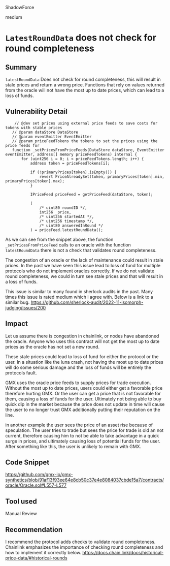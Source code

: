 ShadowForce

medium

# `LatestRoundData` does not check for round completeness

## Summary
`latestRoundData` Does not check for round completeness, this will result in stale prices and return a wrong price. Functions that rely on values returned from the oracle will not have the most up to date prices, which can lead to a loss of funds.
## Vulnerability Detail
 ```solidity
     // @dev set prices using external price feeds to save costs for tokens with stable prices
    // @param dataStore DataStore
    // @param eventEmitter EventEmitter
    // @param priceFeedTokens the tokens to set the prices using the price feeds for
    function _setPricesFromPriceFeeds(DataStore dataStore, EventEmitter eventEmitter, address[] memory priceFeedTokens) internal {
        for (uint256 i = 0; i < priceFeedTokens.length; i++) {
            address token = priceFeedTokens[i];

            if (!primaryPrices[token].isEmpty()) {
                revert PriceAlreadySet(token, primaryPrices[token].min, primaryPrices[token].max);
            }

            IPriceFeed priceFeed = getPriceFeed(dataStore, token);

            (
                /* uint80 roundID */,
                int256 _price,
                /* uint256 startedAt */,
                /* uint256 timestamp */,
                /* uint80 answeredInRound */
            ) = priceFeed.latestRoundData();
 ```
 As we can see from the snippet above, the function `_setPricesFromPriceFeed`  calls to an oracle with the function `latestRoundData` there is not a check that validates round completeness. 
 
 The congestion of an oracle or the lack of maintenance could result in stale prices. In the past we have seen this issue lead to loss of fund for multiple protocols who do not implement oracles correctly. If we do not validate round completeness, we could in turn see stale prices and that will result in a loss of funds.
 
 This issue is similar to many found in sherlock audits in the past. Many times this issue is rated medium which i agree with. Below is a link to a similar bug.
 https://github.com/sherlock-audit/2022-11-isomorph-judging/issues/200
## Impact
Let us assume there is congestion in chainlink, or nodes have abandoned the oracle. Anyone who uses this contract will not get the most up to date prices as the oracle has not set a new round. 

These stale prices could lead to loss of fund for either the protocol or the user. In a situation like the luna crash, not having the most up to date prices will do some serious damage and the loss of funds will be entirely the protocols fault.

GMX uses the oracle price feeds to supply prices for trade execution. Without the most up to date prices, users could either get a favorable price therefore hurting GMX. Or the user can get a price that is not favorable for them, causing a loss of funds for the user. Ultimately not being able to buy quick dip in the market because the price does not update in time will cause the user to no longer trust GMX additionally putting their reputation on the line.

in another example the user sees the price of an asset rise because of speculation. The user tries to trade but sees the price for trade is old an not current, therefore causing him to not be able to take advantage in a quick surge in prices, and ultimately causing loss of potential funds for the user. After something like this, the user is unlikely to remain with GMX.
## Code Snippet
https://github.com/gmx-io/gmx-synthetics/blob/91af13f93ee64e8cb50c37e4e8084037cbde15a7/contracts/oracle/Oracle.sol#L557-L577
## Tool used

Manual Review

## Recommendation
I recommend the protocol adds checks to validate round completeness.
Chainlink emphasizes the importance of checking round completeness and how to implement it correctly below.
https://docs.chain.link/docs/historical-price-data/#historical-rounds
